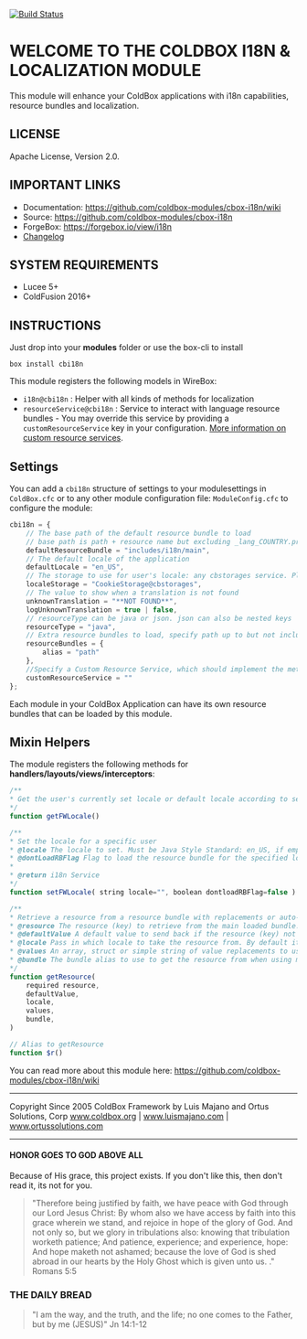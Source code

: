 [![Build Status](https://travis-ci.org/coldbox-modules/cbox-i18n.svg?branch=development)](https://travis-ci.org/coldbox-modules/cbox-i18n)

# WELCOME TO THE COLDBOX I18N & LOCALIZATION MODULE
This module will enhance your ColdBox applications with i18n capabilities,
resource bundles and localization.

## LICENSE
Apache License, Version 2.0.

## IMPORTANT LINKS
- Documentation: https://github.com/coldbox-modules/cbox-i18n/wiki
- Source: https://github.com/coldbox-modules/cbox-i18n
- ForgeBox: https://forgebox.io/view/i18n
- [Changelog](changelog.md)

## SYSTEM REQUIREMENTS
- Lucee 5+
- ColdFusion 2016+

## INSTRUCTIONS

Just drop into your **modules** folder or use the box-cli to install

`box install cbi18n`

This module registers the following models in WireBox:

- `i18n@cbi18n` : Helper with all kinds of methods for localization
- `resourceService@cbi18n` : Service to interact with language resource bundles - You may override this service by providing a `customResourceService` key in your configuration.  [More information on custom resource services](https://github.com/coldbox-modules/cbox-i18n/wiki/Custom-Resource-Services).

## Settings
You can add a `cbi18n` structure of settings to your modulesettings in  `ColdBox.cfc` or to any other module configuration file: `ModuleConfig.cfc` to configure the module:

```js
cbi18n = {
    // The base path of the default resource bundle to load
    // base path is path + resource name but excluding _lang_COUNTRY.properties
    defaultResourceBundle = "includes/i18n/main",
    // The default locale of the application
    defaultLocale = "en_US",
    // The storage to use for user's locale: any cbstorages service. Please use full wirebox ID
    localeStorage = "CookieStorage@cbstorages",
    // The value to show when a translation is not found
    unknownTranslation = "**NOT FOUND**",
    logUnknownTranslation = true | false,
    // resourceType can be java or json. json can also be nested keys
    resourceType = "java",
    // Extra resource bundles to load, specify path up to but not including _lang_COUNTRY.properties here
    resourceBundles = {
        alias = "path"
    },
    //Specify a Custom Resource Service, which should implement the methods or extend the base i18n ResourceService ( e.g. - using a database to store i18n )
    customResourceService = ""
};
```

Each module in your ColdBox Application can have its own resource bundles that can be loaded by this module.

## Mixin Helpers
The module registers the following methods for **handlers/layouts/views/interceptors**:

```js
/**
* Get the user's currently set locale or default locale according to settings
*/
function getFWLocale()

/**
* Set the locale for a specific user
* @locale The locale to set. Must be Java Style Standard: en_US, if empty it will default to the default locale
* @dontLoadRBFlag Flag to load the resource bundle for the specified locale (If not already loaded)
* 
* @return i18n Service
*/
function setFWLocale( string locale="", boolean dontloadRBFlag=false )

/**
* Retrieve a resource from a resource bundle with replacements or auto-loading
* @resource The resource (key) to retrieve from the main loaded bundle.
* @defaultValue A default value to send back if the resource (key) not found
* @locale Pass in which locale to take the resource from. By default it uses the user's current set locale
* @values An array, struct or simple string of value replacements to use on the resource string
* @bundle The bundle alias to use to get the resource from when using multiple resource bundles. By default the bundle name used is 'default'
*/
function getResource(
    required resource,
    defaultValue,
    locale,
    values,
    bundle,
)

// Alias to getResource
function $r()
```

You can read more about this module here: https://github.com/coldbox-modules/cbox-i18n/wiki

********************************************************************************
Copyright Since 2005 ColdBox Framework by Luis Majano and Ortus Solutions, Corp
www.coldbox.org | www.luismajano.com | www.ortussolutions.com
********************************************************************************
#### HONOR GOES TO GOD ABOVE ALL
Because of His grace, this project exists. If you don't like this, then don't read it, its not for you.

>"Therefore being justified by faith, we have peace with God through our Lord Jesus Christ:
By whom also we have access by faith into this grace wherein we stand, and rejoice in hope of the glory of God.
And not only so, but we glory in tribulations also: knowing that tribulation worketh patience;
And patience, experience; and experience, hope:
And hope maketh not ashamed; because the love of God is shed abroad in our hearts by the 
Holy Ghost which is given unto us. ." Romans 5:5

### THE DAILY BREAD
 > "I am the way, and the truth, and the life; no one comes to the Father, but by me (JESUS)" Jn 14:1-12